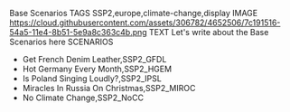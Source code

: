 Base Scenarios
TAGS
SSP2,europe,climate-change,display
IMAGE
https://cloud.githubusercontent.com/assets/306782/4652506/7c191516-54a5-11e4-8b51-5e9a8c363c4b.png
TEXT
Let's write about the Base Scenarios here
SCENARIOS
- Get French Denim Leather,SSP2_GFDL
- Hot Germany Every Month,SSP2_HGEM
- Is Poland Singing Loudly?,SSP2_IPSL
- Miracles In Russia On Christmas,SSP2_MIROC
- No Climate Change,SSP2_NoCC